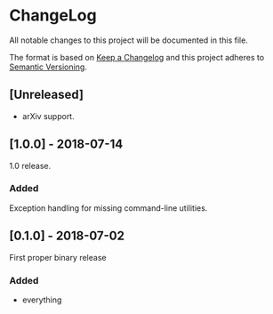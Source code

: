 # ChangeLog

All notable changes to this project will be documented in this file.

The format is based on [Keep a Changelog](http://keepachangelog.com/en/1.0.0/)
and this project adheres to [Semantic Versioning](http://semver.org/spec/v2.0.0.html).

## [Unreleased]

- arXiv support.

## [1.0.0] - 2018-07-14

1.0 release.

### Added

Exception handling for missing command-line utilities.

## [0.1.0] - 2018-07-02

First proper binary release

### Added

- everything
